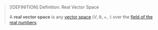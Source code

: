 >[!DEFINITION] Definition: Real Vector Space
>
>A **real vector space** is any [vector space](Vector%20Spaces/Vector%20Space.md) $(V,\mathbb{R},+,\cdot)$ over the [field of the real numbers](../../Fields/Real%20Numbers/The%20Field%20of%20the%20Real%20Numbers.md).
>